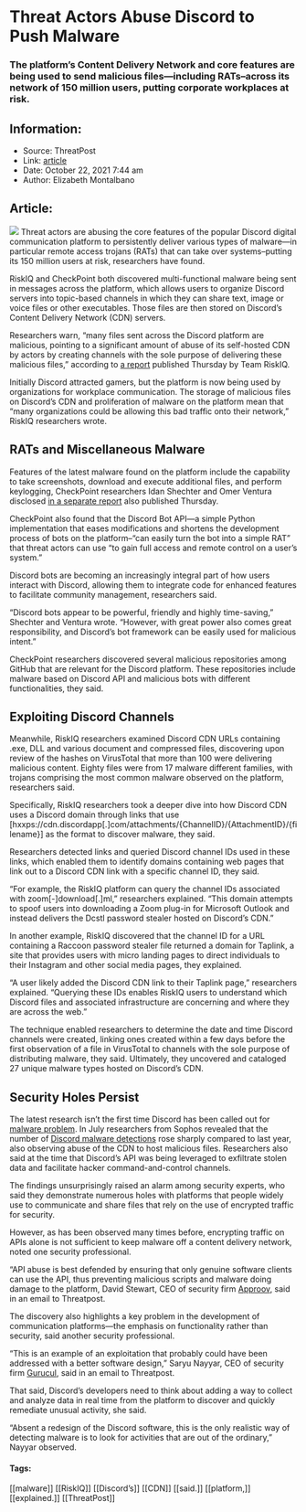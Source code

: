 # Threat Actors Abuse Discord to Push Malware
### The platform’s Content Delivery Network and core features are being used to send malicious files—including RATs–across its network of 150 million users, putting corporate workplaces at risk.

## Information:
+ Source: ThreatPost
+ Link: [article](https://kasperskycontenthub.com/threatpost-global/?p=175663)
+ Date: October 22, 2021  7:44 am
+ Author: Elizabeth Montalbano


## Article:
![](https://media.threatpost.com/wp-content/uploads/sites/103/2021/10/18181519/rat-standing-rodent-cute-e1634595333580.jpg)
Threat actors are abusing the core features of the popular Discord digital communication platform to persistently deliver various types of malware—in particular remote access trojans (RATs) that can take over systems–putting its 150 million users at risk, researchers have found.


RiskIQ and CheckPoint both discovered multi-functional malware being sent in messages across the platform, which allows users to organize Discord servers into topic-based channels in which they can share text, image or voice files or other executables. Those files are then stored on Discord’s Content Delivery Network (CDN) servers.


Researchers warn, “many files sent across the Discord platform are malicious, pointing to a significant amount of abuse of its self-hosted CDN by actors by creating channels with the sole purpose of delivering these malicious files,” according to [a report](https://www.riskiq.com/blog/external-threat-management/discord-cdn-abuse-malware/) published Thursday by Team RiskIQ.


Initially Discord attracted gamers, but the platform is now being used by organizations for workplace communication. The storage of malicious files on Discord’s CDN and proliferation of malware on the platform mean that “many organizations could be allowing this bad traffic onto their network,” RiskIQ researchers wrote.


RATs and Miscellaneous Malware
------------------------------


Features of the latest malware found on the platform include the capability to take screenshots, download and execute additional files, and perform keylogging, CheckPoint researchers Idan Shechter and Omer Ventura disclosed [in a separate report](https://blog.checkpoint.com/2021/10/21/using-discord-infrastructure-for-malicious-intent/) also published Thursday.


CheckPoint also found that the Discord Bot API—a simple Python implementation that eases modifications and shortens the development process of bots on the platform–“can easily turn the bot into a simple RAT” that threat actors can use “to gain full access and remote control on a user’s system.”


Discord bots are becoming an increasingly integral part of how users interact with Discord, allowing them to integrate code for enhanced features to facilitate community management, researchers said.


“Discord bots appear to be powerful, friendly and highly time-saving,” Shechter and Ventura wrote. “However, with great power also comes great responsibility, and Discord’s bot framework can be easily used for malicious intent.”


CheckPoint researchers discovered several malicious repositories among GitHub that are relevant for the Discord platform. These repositories include malware based on Discord API and malicious bots with different functionalities, they said.


Exploiting Discord Channels
---------------------------


Meanwhile, RiskIQ researchers examined Discord CDN URLs containing .exe, DLL and various document and compressed files, discovering upon review of the hashes on VirusTotal that more than 100 were delivering malicious content. Eighty files were from 17 malware different families, with trojans comprising the most common malware observed on the platform, researchers said.


Specifically, RiskIQ researchers took a deeper dive into how Discord CDN uses a Discord domain through links that use [hxxps://cdn.discordapp[.]com/attachments/{ChannelID}/{AttachmentID}/{filename}] as the format to discover malware, they said.


Researchers detected links and queried Discord channel IDs used in these links, which enabled them to identify domains containing web pages that link out to a Discord CDN link with a specific channel ID, they said.


“For example, the RiskIQ platform can query the channel IDs associated with zoom[-]download[.]ml,” researchers explained. “This domain attempts to spoof users into downloading a Zoom plug-in for Microsoft Outlook and instead delivers the Dcstl password stealer hosted on Discord’s CDN.”


In another example, RiskIQ discovered that the channel ID for a URL containing a Raccoon password stealer file returned a domain for Taplink, a site that provides users with micro landing pages to direct individuals to their Instagram and other social media pages, they explained.


“A user likely added the Discord CDN link to their Taplink page,” researchers explained. “Querying these IDs enables RiskIQ users to understand which Discord files and associated infrastructure are concerning and where they are across the web.”


The technique enabled researchers to determine the date and time Discord channels were created, linking ones created within a few days before the first observation of a file in VirusTotal to channels with the sole purpose of distributing malware, they said. Ultimately, they uncovered and cataloged 27 unique malware types hosted on Discord’s CDN.


Security Holes Persist
----------------------


The latest research isn’t the first time Discord has been called out for [malware problem](https://threatpost.com/discord-malware-researchers/168096/). In July researchers from Sophos revealed that the number of [Discord malware detections](https://news.sophos.com/en-us/2021/07/22/malware-increasingly-targets-discord-for-abuse/) rose sharply compared to last year, also observing abuse of the CDN to host malicious files. Researchers also said at the time that Discord’s API was being leveraged to exfiltrate stolen data and facilitate hacker command-and-control channels.


The findings unsurprisingly raised an alarm among security experts, who said they demonstrate numerous holes with platforms that people widely use to communicate and share files that rely on the use of encrypted traffic for security.


However, as has been observed many times before, encrypting traffic on APIs alone is not sufficient to keep malware off a content delivery network, noted one security professional.


“API abuse is best defended by ensuring that only genuine software clients can use the API, thus preventing malicious scripts and malware doing damage to the platform, David Stewart, CEO of security firm [Approov](https://u7061146.ct.sendgrid.net/ls/click?upn=4tNED-2FM8iDZJQyQ53jATUUcHNrnzIAMC7zVN0ubeIyo-3DP-XK_6bll2uIcECOBsx1gx1IC2zx-2FnKyCXka4AgKvEYqpnW0-2BDbBUicS42bKww9XV5LeOm8YSoCZbw6XkWDSfAMcb8GJOp9iX7pVlW-2BkiIYpN1sif0KFuJYXLhOJYPn-2B9Sn-2BaXn8uRKMnvruFWHut6KE6jXy2u8FlRIpU1Zj1L-2BdyWpCgLRsCD-2FxCsdfqi4NvIWLykIDw0ihlAw9DCk0Tt0OtpGamVrFjpwVlnvvVcg6iXRFUDpsJS1lB9bC0eJ-2Fh-2BxFWDabfijmkL7-2BEGdwqGNYIe3yoe11RAfBRlVBfaWIBFKCc8cvMth54G7kS0JpQsD8NZJ-2BON8GNSZS6B3uG1ZG7-2FvmZfwWxPch96c3X4LSE7LQ-3D), said in an email to Threatpost.


The discovery also highlights a key problem in the development of communication platforms—the emphasis on functionality rather than security, said another security professional.


“This is an example of an exploitation that probably could have been addressed with a better software design,” Saryu Nayyar, CEO of security firm [Gurucul](https://u7061146.ct.sendgrid.net/ls/click?upn=4tNED-2FM8iDZJQyQ53jATUSAYJveNocwbnPSKJDlL0AUsCrCneWc9pTSMEJ7OrGFoQZsK_6bll2uIcECOBsx1gx1IC2zx-2FnKyCXka4AgKvEYqpnW0-2BDbBUicS42bKww9XV5LeOm8YSoCZbw6XkWDSfAMcb8GJOp9iX7pVlW-2BkiIYpN1sif0KFuJYXLhOJYPn-2B9Sn-2BaXn8uRKMnvruFWHut6KE6jXy2u8FlRIpU1Zj1L-2BdyWpCgLRsCD-2FxCsdfqi4NvIWLykIDw0ihlAw9DCk0Tt0OtpOdDe2ba-2Btw5sY6s-2FO89ZQJD4G8JHofrJyywKagleAHZg54okcG8FA-2B2cXebAkw25ezcrMt-2FfAB6IN-2Fvp8Nayf8TvE14j5wXZf4phmkx9mkpMZfK0Ow0FSsoffG1Zj-2F7fq7zouM03aBZ6H-2Bed0i0SKk-3D), said in an email to Threatpost.


That said, Discord’s developers need to think about adding a way to collect and analyze data in real time from the platform to discover and quickly remediate unusual activity, she said.


“Absent a redesign of the Discord software, this is the only realistic way of detecting malware is to look for activities that are out of the ordinary,” Nayyar observed.




#### Tags:
[[malware]] [[RiskIQ]] [[Discord’s]] [[CDN]] [[said.]] [[platform,]] [[explained.]] [[ThreatPost]]
